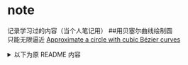 # note
记录学习过的内容（当个人笔记用）
##用贝塞尔曲线绘制圆  
只能无限逼近
[Approximate a circle with cubic Bézier curves](./note001.md)    
<details>
<summary>以下为原 README 内容</summary>
